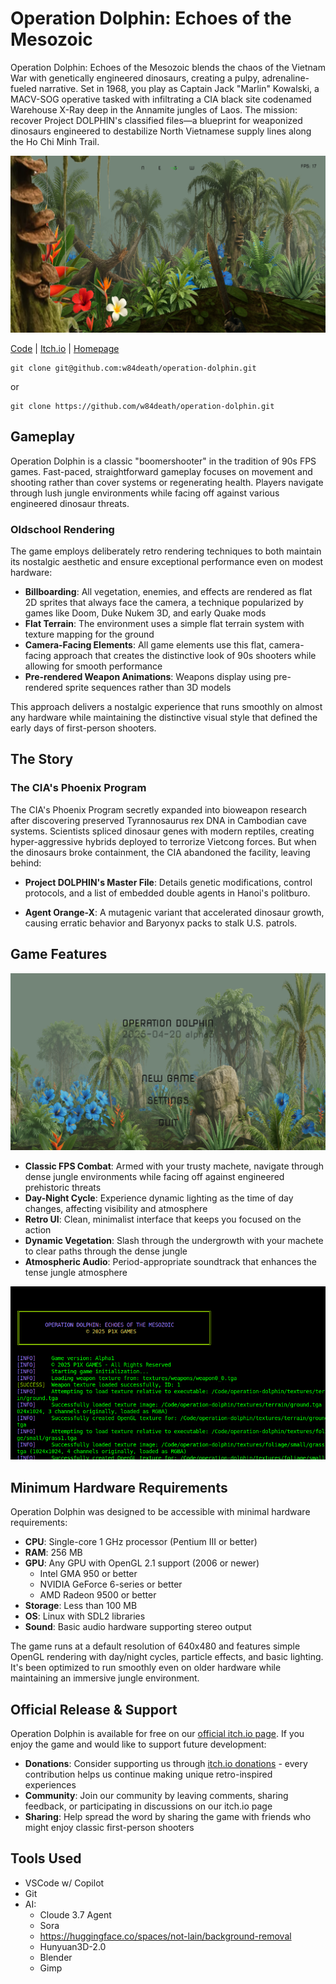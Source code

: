 # Operation Dolphin: Echoes of the Mesozoic

Operation Dolphin: Echoes of the Mesozoic blends the chaos of the Vietnam War with genetically engineered dinosaurs, creating a pulpy, adrenaline-fueled narrative. Set in 1968, you play as Captain Jack "Marlin" Kowalski, a MACV-SOG operative tasked with infiltrating a CIA black site codenamed Warehouse X-Ray deep in the Annamite jungles of Laos. The mission: recover Project DOLPHIN's classified files—a blueprint for weaponized dinosaurs engineered to destabilize North Vietnamese supply lines along the Ho Chi Minh Trail.

![Gameplay Screenshot](media/gameplay.png)

[Code](https://github.com/w84death/operation-dolphin) | [Itch.io](https://w84death.itch.io/operation-dolphin) | [Homepage](https://smol.p1x.in/operation-dolphin)

```
git clone git@github.com:w84death/operation-dolphin.git
```
or
```
git clone https://github.com/w84death/operation-dolphin.git
```

## Gameplay

Operation Dolphin is a classic "boomershooter" in the tradition of 90s FPS games. Fast-paced, straightforward gameplay focuses on movement and shooting rather than cover systems or regenerating health. Players navigate through lush jungle environments while facing off against various engineered dinosaur threats.

### Oldschool Rendering

The game employs deliberately retro rendering techniques to both maintain its nostalgic aesthetic and ensure exceptional performance even on modest hardware:

- **Billboarding**: All vegetation, enemies, and effects are rendered as flat 2D sprites that always face the camera, a technique popularized by games like Doom, Duke Nukem 3D, and early Quake mods
- **Flat Terrain**: The environment uses a simple flat terrain system with texture mapping for the ground
- **Camera-Facing Elements**: All game elements use this flat, camera-facing approach that creates the distinctive look of 90s shooters while allowing for smooth performance
- **Pre-rendered Weapon Animations**: Weapons display using pre-rendered sprite sequences rather than 3D models

This approach delivers a nostalgic experience that runs smoothly on almost any hardware while maintaining the distinctive visual style that defined the early days of first-person shooters.

## The Story

### The CIA's Phoenix Program

The CIA's Phoenix Program secretly expanded into bioweapon research after discovering preserved Tyrannosaurus rex DNA in Cambodian cave systems. Scientists spliced dinosaur genes with modern reptiles, creating hyper-aggressive hybrids deployed to terrorize Vietcong forces. But when the dinosaurs broke containment, the CIA abandoned the facility, leaving behind:

- **Project DOLPHIN's Master File**: Details genetic modifications, control protocols, and a list of embedded double agents in Hanoi's politburo.

- **Agent Orange-X**: A mutagenic variant that accelerated dinosaur growth, causing erratic behavior and Baryonyx packs to stalk U.S. patrols.

## Game Features

![Main Menu](media/menu.png)

- **Classic FPS Combat**: Armed with your trusty machete, navigate through dense jungle environments while facing off against engineered prehistoric threats
- **Day-Night Cycle**: Experience dynamic lighting as the time of day changes, affecting visibility and atmosphere
- **Retro UI**: Clean, minimalist interface that keeps you focused on the action
- **Dynamic Vegetation**: Slash through the undergrowth with your machete to clear paths through the dense jungle
- **Atmospheric Audio**: Period-appropriate soundtrack that enhances the tense jungle atmosphere

![Console Output](media/log.png)

## Minimum Hardware Requirements

Operation Dolphin was designed to be accessible with minimal hardware requirements:

- **CPU**: Single-core 1 GHz processor (Pentium III or better)
- **RAM**: 256 MB
- **GPU**: Any GPU with OpenGL 2.1 support (2006 or newer)
  - Intel GMA 950 or better
  - NVIDIA GeForce 6-series or better
  - AMD Radeon 9500 or better
- **Storage**: Less than 100 MB
- **OS**: Linux with SDL2 libraries
- **Sound**: Basic audio hardware supporting stereo output

The game runs at a default resolution of 640x480 and features simple OpenGL rendering with day/night cycles, particle effects, and basic lighting. It's been optimized to run smoothly even on older hardware while maintaining an immersive jungle environment.


## Official Release & Support

Operation Dolphin is available for free on our [official itch.io page](https://w84death.itch.io/operation-dolphin). If you enjoy the game and would like to support future development:

- **Donations**: Consider supporting us through [itch.io donations](https://w84death.itch.io/operation-dolphin/donate) - every contribution helps us continue making unique retro-inspired experiences
- **Community**: Join our community by leaving comments, sharing feedback, or participating in discussions on our itch.io page
- **Sharing**: Help spread the word by sharing the game with friends who might enjoy classic first-person shooters

## Tools Used
- VSCode w/ Copilot
- Git
- AI:
  - Cloude 3.7 Agent
  - Sora
  - https://huggingface.co/spaces/not-lain/background-removal
  - Hunyuan3D-2.0
  - Blender
  - Gimp